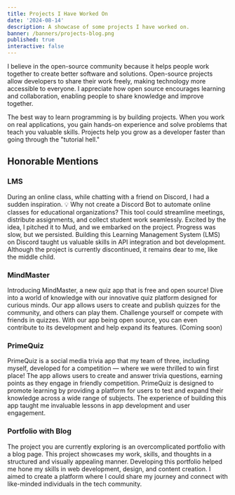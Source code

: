 ```yaml
---
title: Projects I Have Worked On
date: '2024-08-14'
description: A showcase of some projects I have worked on.
banner: /banners/projects-blog.png
published: true
interactive: false
---
```


<script lang="ts">
    import Project from '$lib/components/project.svelte';
</script>

I believe in the open-source community because it helps people work together to create better software and solutions. Open-source projects allow developers to share their work freely, making technology more accessible to everyone. I appreciate how open source encourages learning and collaboration, enabling people to share knowledge and improve together.

The best way to learn programming is by building projects. When you work on real applications, you gain hands-on experience and solve problems that teach you valuable skills. Projects help you grow as a developer faster than going through the "tutorial hell."

## Honorable Mentions

### LMS

<p class="text-base sm:text-lg mb-4 leading-relaxed">
    During an online class, while chatting with a friend on Discord, I had a sudden inspiration. 💡 Why not create a Discord Bot to automate online classes for educational organizations? This tool could streamline meetings, distribute assignments, and collect student work seamlessly. Excited by the idea, I pitched it to Mud, and we embarked on the project. Progress was slow, but we persisted. Building this <span class="text-blue-600 font-bold">Learning Management System</span> (LMS) on Discord taught us valuable skills in API integration and bot development. Although the project is currently <span class="text-red-600">discontinued</span>, it remains dear to me, like the middle child.
</p>

<div class="flex justify-center not-prose">
    <Project username="MeCandyCat" repositoryName="LMS" />
</div>

### MindMaster

<p class="text-base sm:text-lg mb-4 leading-relaxed">
    Introducing MindMaster, a new quiz app that is free and open source! Dive into a world of knowledge with our innovative quiz platform designed for curious minds. Our app allows users to create and publish quizzes for the community, and others can play them. Challenge yourself or compete with friends in quizzes. With our app being open source, you can even contribute to its development and help expand its features. (Coming soon)
</p>

### PrimeQuiz

<p class="text-base sm:text-lg mb-4 leading-relaxed">
    PrimeQuiz is a social media trivia app that my team of three, including myself, developed for a competition — where we were thrilled to win first place! The app allows users to create and answer trivia questions, earning points as they engage in friendly competition. PrimeQuiz is designed to promote learning by providing a platform for users to test and expand their knowledge across a wide range of subjects. The experience of building this app taught me invaluable lessons in app development and user engagement.
</p>

<div class="flex justify-center not-prose">
    <Project username="SPCdevs" repositoryName="prime-quiz" />
</div>

### Portfolio with Blog

<p class="text-base sm:text-lg mb-4 leading-relaxed">
    The project you are currently exploring is an overcomplicated portfolio with a blog page. This project showcases my work, skills, and thoughts in a structured and visually appealing manner. Developing this portfolio helped me hone my skills in web development, design, and content creation. I aimed to create a platform where I could share my journey and connect with like-minded individuals in the tech community.
</p>

<div class="flex justify-center not-prose">
    <Project username="MeCandyCat" repositoryName="Portfolio" />
</div>
